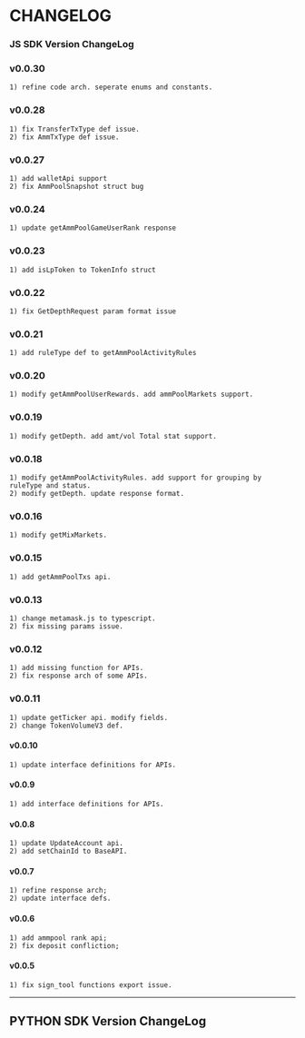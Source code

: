 # CHANGELOG

### JS SDK Version ChangeLog

### v0.0.30
    1) refine code arch. seperate enums and constants.

### v0.0.28
    1) fix TransferTxType def issue.
    2) fix AmmTxType def issue.

### v0.0.27
    1) add walletApi support
    2) fix AmmPoolSnapshot struct bug

### v0.0.24
    1) update getAmmPoolGameUserRank response

### v0.0.23
    1) add isLpToken to TokenInfo struct

### v0.0.22
    1) fix GetDepthRequest param format issue

### v0.0.21
    1) add ruleType def to getAmmPoolActivityRules

### v0.0.20
    1) modify getAmmPoolUserRewards. add ammPoolMarkets support.

### v0.0.19
    1) modify getDepth. add amt/vol Total stat support.

### v0.0.18
    1) modify getAmmPoolActivityRules. add support for grouping by ruleType and status.
    2) modify getDepth. update response format.

### v0.0.16
    1) modify getMixMarkets.

### v0.0.15
    1) add getAmmPoolTxs api.

### v0.0.13
    1) change metamask.js to typescript.
    2) fix missing params issue.

### v0.0.12
    1) add missing function for APIs.
    2) fix response arch of some APIs.

### v0.0.11
    1) update getTicker api. modify fields.
    2) change TokenVolumeV3 def.

#### v0.0.10
    1) update interface definitions for APIs.

#### v0.0.9
    1) add interface definitions for APIs.

#### v0.0.8
    1) update UpdateAccount api.
    2) add setChainId to BaseAPI.

#### v0.0.7
    1) refine response arch;
    2) update interface defs.

#### v0.0.6
    1) add ammpool rank api;
    2) fix deposit confliction;

#### v0.0.5
    1) fix sign_tool functions export issue.

---

## PYTHON SDK Version ChangeLog
